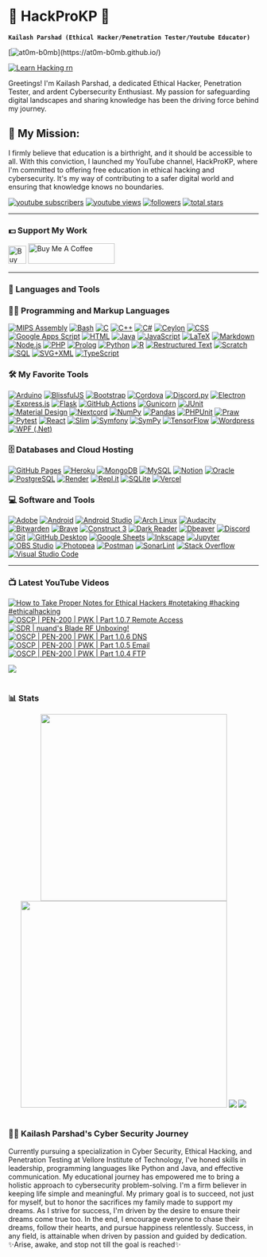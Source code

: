 # 👑 HackProKP 👑

**`Kailash Parshad (Ethical Hacker/Penetration Tester/Youtube Educator)`**

[![at0m-b0mb](https://readme-typing-svg.demolab.com?font=Press+Start+2P&size=27&pause=1000&color=02F707&vCenter=true&random=false&width=700&height=60&lines=Hello%2C+It's+me+Kailash;I+am+an+Ethical+Hacker%2C;Penetration+Tester%2C;Cybersecurity+Enthusiast%2C;YouTube+Educator!)](https://at0m-b0mb.github.io/)

[![Learn Hacking rn](https://readme-typing-svg.demolab.com?font=Cedarville+Cursive&size=35&pause=1000&color=FFFF00&background=FFFFFF00&random=false&width=600&height=60&lines=%E2%9C%A8Learn+Ethical+Hacking+For+Free!!%E2%9C%A8)](https://linktr.ee/HackProKP)

Greetings! I'm Kailash Parshad, a dedicated Ethical Hacker, Penetration Tester, and ardent Cybersecurity Enthusiast. My passion for safeguarding digital landscapes and sharing knowledge has been the driving force behind my journey.

## 🚀 My Mission:
I firmly believe that education is a birthright, and it should be accessible to all. With this conviction, I launched my YouTube channel, HackProKP, where I'm committed to offering free education in ethical hacking and cybersecurity. It's my way of contributing to a safer digital world and ensuring that knowledge knows no boundaries.

   <p align="left">
      <a href="https://www.youtube.com/@HackProKP?sub_confirmation=1">
         <img alt="youtube subscribers" title="Subscribe to my YouTube channel" src="https://custom-icon-badges.demolab.com/youtube/channel/subscribers/UC2AMoUO4AwOk69rFFliDfKQ?color=%23E05D44&label=SUBSCRIBE&logo=video&logoColor=white&style=for-the-badge&labelColor=CE4630"/></a> 
      <a href="https://www.youtube.com/@HackProKP">
         <img alt="youtube views" title=" YouTube views" src="https://custom-icon-badges.demolab.com/youtube/channel/views/UC2AMoUO4AwOk69rFFliDfKQ?color=%23E1AD0E&logo=eye&logoColor=white&style=for-the-badge&labelColor=C79600"/></a> 
      <a href="https://github.com/at0m-b0mb?tab=followers">
         <img alt="followers" title="Follow me on Github" src="https://custom-icon-badges.demolab.com/github/followers/at0m-b0mb?color=236ad3&labelColor=1155ba&style=for-the-badge&logo=person-add&label=Follow&logoColor=white"/></a>
      <a href="https://github.com/at0m-b0mb?tab=repositories&sort=stargazers">
         <img alt="total stars" title="Total stars on GitHub" src="https://custom-icon-badges.demolab.com/github/stars/at0m-b0mb?color=55960c&style=for-the-badge&labelColor=488207&logo=star"/></a>
   </p>

---

### 💵 Support My Work

   <p align="left">
      <a href='https://ko-fi.com/hackprokp' target='_blank'><img height='36' style='border:0px;height:36px;' src='https://ko-fi.com/img/githubbutton_sm.svg' border='0' alt='Buy Me a Coffee at ko-fi.com' /></a>
      <a href="https://www.buymeacoffee.com/HackProKP" target="_blank"><img src="https://cdn.buymeacoffee.com/buttons/default-orange.png" alt="Buy Me A Coffee" height="41" width="174"></a>
   </p>

---

### 🧰 Languages and Tools
<!-- BEGIN PROJECTS -->
  <h3>👨‍💻 Programming and Markup Languages</h3>

  <p>
      <a href="https://github.com/search?q=user%3Aat0m-b0mb+language%3Aassembly"><img alt="MIPS Assembly" src="https://custom-icon-badges.demolab.com/badge/Assembly-525252.svg?logo=asm-hex&logoColor=white"></a>
      <a href="https://github.com/search?q=user%3Aat0m-b0mb+language%3Abash"><img alt="Bash" src="https://img.shields.io/badge/Bash-121011.svg?logo=gnu-bash&logoColor=white"></a>
      <a href="https://github.com/search?q=user%3Aat0m-b0mb+language%3Ac"><img alt="C" src="https://custom-icon-badges.demolab.com/badge/C-03599C.svg?logo=c-in-hexagon&logoColor=white"></a>
      <a href="https://github.com/search?q=user%3Aat0m-b0mb+language%3Acpp"><img alt="C++" src="https://custom-icon-badges.demolab.com/badge/C++-9C033A.svg?logo=cpp2&logoColor=white"></a>
      <a href="https://github.com/search?q=user%3Aat0m-b0mb+language%3Acsharp"><img alt="C#" src="https://custom-icon-badges.demolab.com/badge/C%23-68217A.svg?logo=cs2&logoColor=white"></a>
      <a href="https://github.com/search?q=user%3Aat0m-b0mb+language%3Aceylon"><img alt="Ceylon" src="https://custom-icon-badges.demolab.com/badge/Ceylon-E39842.svg?logo=ceylon&logoColor=white"></a>
      <a href="https://github.com/search?q=user%3Aat0m-b0mb+language%3Acss"><img alt="CSS" src="https://img.shields.io/badge/CSS-1572B6.svg?logo=css3&logoColor=white"></a>
      <a href="https://github.com/search?q=user%3Aat0m-b0mb+language%3Ags"><img alt="Google Apps Script" src="https://custom-icon-badges.demolab.com/badge/Google%20Apps%20Script-02569B.svg?logo=gs&logoColor=white"></a>
      <a href="https://github.com/search?q=user%3Aat0m-b0mb+language%3Ahtml"><img alt="HTML" src="https://img.shields.io/badge/HTML-E34F26.svg?logo=html5&logoColor=white"></a>
      <a href="https://github.com/search?q=user%3Aat0m-b0mb+language%3Ajava"><img alt="Java" src="https://custom-icon-badges.demolab.com/badge/Java-007396.svg?logo=java&logoColor=white"></a>
      <a href="https://github.com/search?q=user%3Aat0m-b0mb+language%3Ajavascript"><img alt="JavaScript" src="https://img.shields.io/badge/JavaScript-F7DF1E.svg?logo=javascript&logoColor=black"></a>
      <a href="https://github.com/search?q=user%3Aat0m-b0mb+language%3Atex"><img alt="LaTeX" src="https://img.shields.io/badge/LaTeX-008080.svg?logo=LaTeX&logoColor=white"></a>
      <a href="https://github.com/search?q=user%3Aat0m-b0mb+language%3Amarkdown"><img alt="Markdown" src="https://img.shields.io/badge/Markdown-000000.svg?logo=markdown&logoColor=white"></a>
      <a href="https://github.com/search?q=user%3Aat0m-b0mb+language%3Ajavascript"><img alt="Node.js" src="https://img.shields.io/badge/Node.js-43853D.svg?logo=node.js&logoColor=white"></a>
      <a href="https://github.com/search?q=user%3Aat0m-b0mb+language%3Aphp"><img alt="PHP" src="https://img.shields.io/badge/PHP-777BB4.svg?logo=php&logoColor=white"></a>
      <a href="https://github.com/search?q=user%3Aat0m-b0mb+language%3Aprolog"><img alt="Prolog" src="https://custom-icon-badges.demolab.com/badge/Prolog-E61B23.svg?logo=swi-prolog&logoColor=white"></a>
      <a href="https://github.com/search?q=user%3Aat0m-b0mb+language%3Apython"><img alt="Python" src="https://img.shields.io/badge/Python-14354C.svg?logo=python&logoColor=white"></a>
      <a href="https://github.com/search?q=user%3Aat0m-b0mb+language%3Ar"><img alt="R" src="https://img.shields.io/badge/R-276DC3.svg?logo=r&logoColor=white"></a>
      <a href="https://github.com/search?q=user%3Aat0m-b0mb+language%3Arst"><img alt="Restructured Text" src="https://img.shields.io/badge/Restructured Text-3a4148.svg?logo=readthedocs&logoColor=white"></a>
      <a href="https://github.com/search?q=user%3Aat0m-b0mb+language%3Ascratch"><img alt="Scratch" src="https://img.shields.io/badge/Scratch-4D97FF.svg?logo=scratch&logoColor=white"></a>
      <a href="https://github.com/search?q=user%3Aat0m-b0mb+language%3Asql"><img alt="SQL" src="https://custom-icon-badges.demolab.com/badge/SQL-025E8C.svg?logo=database&logoColor=white"></a>
      <a href="https://github.com/search?q=user%3Aat0m-b0mb+language%3Asvg"><img alt="SVG+XML" src="https://img.shields.io/badge/SVG%2BXML-e0982c.svg?logo=svg&logoColor=white"></a>
      <a href="https://github.com/search?q=user%3Aat0m-b0mb+language%3AtypeScript"><img alt="TypeScript" src="https://img.shields.io/badge/TypeScript-007ACC.svg?logo=typescript&logoColor=white"></a>
  </p>

  <h3>🛠️ My Favorite Tools</h3>

  <p>
      <a href="#"><img alt="Arduino" src="https://img.shields.io/badge/-Arduino-00979D?logo=Arduino&logoColor=white"></a>
      <a href="#"><img alt="BlissfulJS" src="https://custom-icon-badges.demolab.com/badge/Bliss.js-3dacc2.svg?logo=bliss&logoColor=white"></a>
      <a href="#"><img alt="Bootstrap" src="https://img.shields.io/badge/Bootstrap-7952B3.svg?logo=bootstrap&logoColor=white"></a>
      <a href="#"><img alt="Cordova" src="https://img.shields.io/badge/-Cordova-E8E8E8?logo=apache-cordova&logoColor=black"></a>
      <a href="#"><img alt="Discord.py" src="https://custom-icon-badges.demolab.com/badge/Discord.py-0d1620.svg?logo=dpy"></a>
      <a href="#"><img alt="Electron" src="https://img.shields.io/badge/Electron-20232e.svg?logo=electron&logoColor=white"></a>
      <a href="#"><img alt="Express.js" src="https://img.shields.io/badge/Express.js-404d59.svg?logo=express&logoColor=white"></a>
      <a href="#"><img alt="Flask" src="https://img.shields.io/badge/Flask-000000.svg?logo=flask&logoColor=white"></a>
      <a href="#"><img alt="GitHub Actions" src="https://img.shields.io/badge/GitHub%20Actions-2671E5.svg?logo=github%20actions&logoColor=white"></a>
      <a href="#"><img alt="Gunicorn" src="https://img.shields.io/badge/-Gunicorn-499848.svg?logo=gunicorn&logoColor=white"></a>
      <a href="#"><img alt="JUnit" src="https://custom-icon-badges.demolab.com/badge/JUnit-25A162.svg?logo=check-circle&logoColor=white"></a>
      <a href="#"><img alt="Material Design" src="https://img.shields.io/badge/Material%20Design-0081CB.svg?logo=material-design&logoColor=white"></a>
      <a href="#"><img alt="Nextcord" src="https://custom-icon-badges.demolab.com/badge/Nextcord-0d1620.svg?logo=nextcord"></a>
      <a href="#"><img alt="NumPy" src="https://img.shields.io/badge/Numpy-013243.svg?logo=numpy&logoColor=white"></a>
      <a href="#"><img alt="Pandas" src="https://img.shields.io/badge/Pandas-150458.svg?logo=pandas&logoColor=white"></a>
      <a href="#"><img alt="PHPUnit" src="https://custom-icon-badges.demolab.com/badge/PHPUnit-366488.svg?logo=test-tube&logoColor=white"></a>
      <a href="#"><img alt="Praw" src="https://custom-icon-badges.demolab.com/badge/Praw-ff3c0c.svg?logo=praw"></a>
      <a href="#"><img alt="Pytest" src="https://img.shields.io/badge/Pytest-0A9EDC.svg?logo=pytest&logoColor=white"></a>
      <a href="#"><img alt="React" src="https://img.shields.io/badge/React-20232a.svg?logo=react&logoColor=%2361DAFB"></a>
      <a href="#"><img alt="Slim" src="https://custom-icon-badges.demolab.com/badge/Slim-74a045.svg?logo=slim-php"></a>
      <a href="#"><img alt="Symfony" src="https://img.shields.io/badge/Symfony-111111.svg?logo=symfony&logoColor=white"></a>
      <a href="#"><img alt="SymPy" src="https://img.shields.io/badge/Sympy-3B5526.svg?logo=sympy&logoColor=white"></a>
      <a href="#"><img alt="TensorFlow" src="https://img.shields.io/badge/TensorFlow-FF6F00.svg?logo=TensorFlow&logoColor=white"></a>
      <a href="#"><img alt="Wordpress" src="https://img.shields.io/badge/Wordpress-21759B?logo=wordpress&logoColor=white"></a>
      <a href="#"><img alt="WPF (.Net)" src="https://img.shields.io/badge/WPF-5C2D91?logo=.net&logoColor=white"></a>
  </p>

  <h3>🗄️ Databases and Cloud Hosting</h3>

  <p>
      <a href="#"><img alt="GitHub Pages" src="https://img.shields.io/badge/GitHub%20Pages-327FC7.svg?logo=github&logoColor=white"></a>
      <a href="#"><img alt="Heroku" src="https://img.shields.io/badge/Heroku-430098.svg?logo=heroku&logoColor=white"></a>
      <a href="#"><img alt="MongoDB" src ="https://img.shields.io/badge/MongoDB-4ea94b.svg?logo=mongodb&logoColor=white"></a>
      <a href="#"><img alt="MySQL" src="https://img.shields.io/badge/MySQL-00f.svg?logo=mysql&logoColor=white"></a>
      <a href="#"><img alt="Notion" src="https://img.shields.io/badge/Notion-010101.svg?logo=notion&logoColor=white"></a>
      <a href="#"><img alt="Oracle" src ="https://img.shields.io/badge/Oracle-F00000.svg?logo=oracle&logoColor=white"></a>
      <a href="#"><img alt="PostgreSQL" src ="https://img.shields.io/badge/PostgreSQL-316192.svg?logo=postgresql&logoColor=white"></a>
      <a href="#"><img alt="Render" src="https://img.shields.io/badge/Render-00979D.svg?logo=render&logoColor=white"></a>
      <a href="#"><img alt="Repl.it" src="https://img.shields.io/badge/Repl.it-0D101E.svg?logo=Replit&logoColor=white"></a>
      <a href="#"><img alt="SQLite" src ="https://img.shields.io/badge/SQLite-07405e.svg?logo=sqlite&logoColor=white"></a>
      <a href="#"><img alt="Vercel" src="https://img.shields.io/badge/Vercel-000000.svg?logo=vercel&logoColor=white"></a>
  </p>

  <h3>💻 Software and Tools</h3>

  <p>
      <a href="#"><img alt="Adobe" src="https://img.shields.io/badge/Adobe-FF0000.svg?logo=adobe&logoColor=white"></a>
      <a href="#"><img alt="Android" src="https://img.shields.io/badge/Android-3DDC84?logo=android&logoColor=white"></a>
      <a href="#"><img alt="Android Studio" src="https://img.shields.io/badge/Android%20Studio-008678.svg?logo=android-studio&logoColor=white"></a>
      <a href="#"><img alt="Arch Linux" src="https://img.shields.io/badge/Arch%20Linux-1793D1.svg?logo=arch-linux&logoColor=white"></a>
      <a href="#"><img alt="Audacity" src="https://img.shields.io/badge/-Audacity-0000CC?logo=audacity&logoColor=white"></a>
      <a href="#"><img alt="Bitwarden" src="https://img.shields.io/badge/-Bitwarden-175DDC?logo=bitwarden&logoColor=white"></a>
      <a href="#"><img alt="Brave" src="https://img.shields.io/badge/-Brave-FB542B?logo=brave&logoColor=white"></a>
      <a href="#"><img alt="Construct 3" src="https://img.shields.io/badge/Construct%203-00b56a.svg?logo=construct-3&logoColor=white"></a>
      <a href="#"><img alt="Dark Reader" src="https://img.shields.io/badge/-Dark%20Reader-141E24?logo=dark-reader&logoColor=white"></a>
      <a href="#"><img alt="Dbeaver" src="https://custom-icon-badges.demolab.com/badge/-Dbeaver-372923?logo=dbeaver-mono&logoColor=white"></a>
      <a href="#"><img alt="Discord" src="https://img.shields.io/badge/-Discord-5865F2.svg?logo=discord&logoColor=white"></a>
      <a href="#"><img alt="Git" src="https://img.shields.io/badge/Git-F05033.svg?logo=git&logoColor=white"></a>
      <a href="#"><img alt="GitHub Desktop" src="https://img.shields.io/badge/GitHub%20Desktop-8034A9.svg?logo=github&logoColor=white"></a>
      <a href="#"><img alt="Google Sheets" src="https://img.shields.io/badge/Sheets-34A853.svg?logo=google%20sheets&logoColor=white"></a>
      <a href="#"><img alt="Inkscape" src="https://img.shields.io/badge/Inkscape-000000?logo=Inkscape&logoColor=white"></a>
      <a href="#"><img alt="Jupyter" src="https://img.shields.io/badge/Jupyter-F37626.svg?logo=Jupyter&logoColor=white"></a>
      <a href="#"><img alt="OBS Studio" src="https://img.shields.io/badge/-OBS-302E31?logo=obs-studio&logoColor=white"></a>
      <a href="#"><img alt="Photopea" src="https://img.shields.io/badge/Photopea-18A497?logo=photopea&logoColor=white"></a>
      <a href="#"><img alt="Postman" src="https://img.shields.io/badge/Postman-FF6C37?logo=postman&logoColor=white"></a>
      <a href="#"><img alt="SonarLint" src="https://img.shields.io/badge/-SonarLint-CB2029?logo=sonarlint&logoColor=white"></a>
      <a href="#"><img alt="Stack Overflow" src="https://img.shields.io/badge/-Stack%20Overflow-FE7A16?logo=stack-overflow&logoColor=white"></a>
      <a href="#"><img alt="Visual Studio Code" src="https://img.shields.io/badge/Visual%20Studio%20Code-0078d7.svg?logo=visual-studio-code&logoColor=white"></a>
  </p>
<!-- END PROJECTS -->

---

### 📺 Latest YouTube Videos

<!-- BEGIN YOUTUBE-CARDS -->
<a href="https://www.youtube.com/watch?v=AA2Q55LWWfA">
  <picture>
    <source media="(prefers-color-scheme: dark)" srcset="https://ytcards.demolab.com/?id=AA2Q55LWWfA&title=How+to+Take+Proper+Notes+for+Ethical+Hackers+%23notetaking+%23hacking+%23ethicalhacking&lang=en&timestamp=1712944920&background_color=%230d1117&title_color=%23ffffff&stats_color=%23dedede&max_title_lines=2&width=250&border_radius=5&duration=53">
    <img src="https://ytcards.demolab.com/?id=AA2Q55LWWfA&title=How+to+Take+Proper+Notes+for+Ethical+Hackers+%23notetaking+%23hacking+%23ethicalhacking&lang=en&timestamp=1712944920&background_color=%23ffffff&title_color=%2324292f&stats_color=%2357606a&max_title_lines=2&width=250&border_radius=5&duration=53" alt="How to Take Proper Notes for Ethical Hackers #notetaking #hacking #ethicalhacking" title="How to Take Proper Notes for Ethical Hackers #notetaking #hacking #ethicalhacking">
  </picture>
</a>
<a href="https://www.youtube.com/watch?v=l-7UKwtzlbc">
  <picture>
    <source media="(prefers-color-scheme: dark)" srcset="https://ytcards.demolab.com/?id=l-7UKwtzlbc&title=OSCP+%7C+PEN-200+%7C+PWK+%7C+Part+1.0.7+Remote+Access&lang=en&timestamp=1712847044&background_color=%230d1117&title_color=%23ffffff&stats_color=%23dedede&max_title_lines=2&width=250&border_radius=5&duration=1117">
    <img src="https://ytcards.demolab.com/?id=l-7UKwtzlbc&title=OSCP+%7C+PEN-200+%7C+PWK+%7C+Part+1.0.7+Remote+Access&lang=en&timestamp=1712847044&background_color=%23ffffff&title_color=%2324292f&stats_color=%2357606a&max_title_lines=2&width=250&border_radius=5&duration=1117" alt="OSCP | PEN-200 | PWK | Part 1.0.7 Remote Access" title="OSCP | PEN-200 | PWK | Part 1.0.7 Remote Access">
  </picture>
</a>
<a href="https://www.youtube.com/watch?v=3cn3_6bTev8">
  <picture>
    <source media="(prefers-color-scheme: dark)" srcset="https://ytcards.demolab.com/?id=3cn3_6bTev8&title=SDR+%7C+nuand%27s+Blade+RF+Unboxing%21&lang=en&timestamp=1712257655&background_color=%230d1117&title_color=%23ffffff&stats_color=%23dedede&max_title_lines=2&width=250&border_radius=5&duration=98">
    <img src="https://ytcards.demolab.com/?id=3cn3_6bTev8&title=SDR+%7C+nuand%27s+Blade+RF+Unboxing%21&lang=en&timestamp=1712257655&background_color=%23ffffff&title_color=%2324292f&stats_color=%2357606a&max_title_lines=2&width=250&border_radius=5&duration=98" alt="SDR | nuand's Blade RF Unboxing!" title="SDR | nuand's Blade RF Unboxing!">
  </picture>
</a>
<a href="https://www.youtube.com/watch?v=6S6e45InyEY">
  <picture>
    <source media="(prefers-color-scheme: dark)" srcset="https://ytcards.demolab.com/?id=6S6e45InyEY&title=OSCP+%7C+PEN-200+%7C+PWK+%7C+Part+1.0.6+DNS&lang=en&timestamp=1710107527&background_color=%230d1117&title_color=%23ffffff&stats_color=%23dedede&max_title_lines=2&width=250&border_radius=5&duration=812">
    <img src="https://ytcards.demolab.com/?id=6S6e45InyEY&title=OSCP+%7C+PEN-200+%7C+PWK+%7C+Part+1.0.6+DNS&lang=en&timestamp=1710107527&background_color=%23ffffff&title_color=%2324292f&stats_color=%2357606a&max_title_lines=2&width=250&border_radius=5&duration=812" alt="OSCP | PEN-200 | PWK | Part 1.0.6 DNS" title="OSCP | PEN-200 | PWK | Part 1.0.6 DNS">
  </picture>
</a>
<a href="https://www.youtube.com/watch?v=hCPcywdT-TY">
  <picture>
    <source media="(prefers-color-scheme: dark)" srcset="https://ytcards.demolab.com/?id=hCPcywdT-TY&title=OSCP+%7C+PEN-200+%7C+PWK+%7C+Part+1.0.5+Email&lang=en&timestamp=1708295592&background_color=%230d1117&title_color=%23ffffff&stats_color=%23dedede&max_title_lines=2&width=250&border_radius=5&duration=648">
    <img src="https://ytcards.demolab.com/?id=hCPcywdT-TY&title=OSCP+%7C+PEN-200+%7C+PWK+%7C+Part+1.0.5+Email&lang=en&timestamp=1708295592&background_color=%23ffffff&title_color=%2324292f&stats_color=%2357606a&max_title_lines=2&width=250&border_radius=5&duration=648" alt="OSCP | PEN-200 | PWK | Part 1.0.5 Email" title="OSCP | PEN-200 | PWK | Part 1.0.5 Email">
  </picture>
</a>
<a href="https://www.youtube.com/watch?v=mgbXVoQUz84">
  <picture>
    <source media="(prefers-color-scheme: dark)" srcset="https://ytcards.demolab.com/?id=mgbXVoQUz84&title=OSCP+%7C+PEN-200+%7C+PWK+%7C+Part+1.0.4+FTP&lang=en&timestamp=1708199927&background_color=%230d1117&title_color=%23ffffff&stats_color=%23dedede&max_title_lines=2&width=250&border_radius=5&duration=493">
    <img src="https://ytcards.demolab.com/?id=mgbXVoQUz84&title=OSCP+%7C+PEN-200+%7C+PWK+%7C+Part+1.0.4+FTP&lang=en&timestamp=1708199927&background_color=%23ffffff&title_color=%2324292f&stats_color=%2357606a&max_title_lines=2&width=250&border_radius=5&duration=493" alt="OSCP | PEN-200 | PWK | Part 1.0.4 FTP" title="OSCP | PEN-200 | PWK | Part 1.0.4 FTP">
  </picture>
</a>
<!-- END YOUTUBE-CARDS -->

[<img src="https://custom-icon-badges.demolab.com/badge/-Subscribe%20For%20More-red?style=for-the-badge&logo=video&logoColor=white"/>](https://www.youtube.com/@HackProKP?sub_confirmation=1)

#

### 📊 Stats

<p align = "center">
  <img src = "https://github-readme-stats.vercel.app/api?username=at0m-b0mb&bg_color=30,FFD700,FFA500,FF4500&title_color=000&text_color=000&hide_border=true" width = 375 />
  <img src = "https://github-readme-streak-stats.herokuapp.com/?user=at0m-b0mb&theme=highcontrast&fire=FFD700&ring=FFA500&border=DD6E42&hide_border=false" width = 415 />
  <img src = "https://github-profile-trophy.vercel.app/?username=at0m-b0mb&theme=onedark">
  <img src = "https://github-readme-activity-graph.vercel.app/graph/?username=at0m-b0mb&bg_color=FFD700&color=FF6347&line=FF0000&point=FFFFFF&hide_border=true" />
</p>

#

### 👨‍💻 Kailash Parshad's Cyber Security Journey
   Currently pursuing a specialization in Cyber Security, Ethical Hacking, and Penetration Testing at Vellore Institute of Technology, I've honed skills in leadership, programming languages like Python and Java, and effective communication. My educational journey has empowered me to bring a holistic approach to cybersecurity problem-solving. I'm a firm believer in keeping life simple and meaningful. My primary goal is to succeed, not just for myself, but to honor the sacrifices my family made to support my dreams. As I strive for success, I'm driven by the desire to ensure their dreams come true too. In the end, I encourage everyone to chase their dreams, follow their hearts, and pursue happiness relentlessly. Success, in any field, is attainable when driven by passion and guided by dedication.
✨Arise, awake, and stop not till the goal is reached✨

[website]: https://at0m-b0mb.github.io/
[YouTube]: https://youtube.com/@HackProKP
